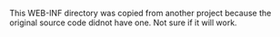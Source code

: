 This WEB-INF directory was copied from another project because the original source code didnot have one. 
Not sure if it will work.